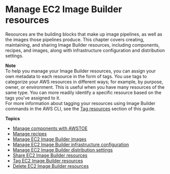 # Manage EC2 Image Builder resources<a name="manage-resources"></a>

Resources are the building blocks that make up image pipelines, as well as the images those pipelines produce\. This chapter covers creating, maintaining, and sharing Image Builder resources, including components, recipes, and images, along with infrastructure configuration and distribution settings\.

**Note**  
To help you manage your Image Builder resources, you can assign your own metadata to each resource in the form of tags\. You use tags to categorize your AWS resources in different ways; for example, by purpose, owner, or environment\. This is useful when you have many resources of the same type\. You can more readily identify a specific resource based on the tags you've assigned to it\.  
For more information about tagging your resources using Image Builder commands in the AWS CLI, see the [Tag resources](tag-resources.md) section of this guide\.

**Topics**
+ [Manage components with AWSTOE](manage-components.md)
+ [Manage recipes](manage-recipes.md)
+ [Manage EC2 Image Builder images](manage-images.md)
+ [Manage EC2 Image Builder infrastructure configuration](manage-infra-config.md)
+ [Manage EC2 Image Builder distribution settings](manage-distribution-settings.md)
+ [Share EC2 Image Builder resources](manage-shared-resources.md)
+ [Tag EC2 Image Builder resources](tag-resources.md)
+ [Delete EC2 Image Builder resources](delete-resources.md)